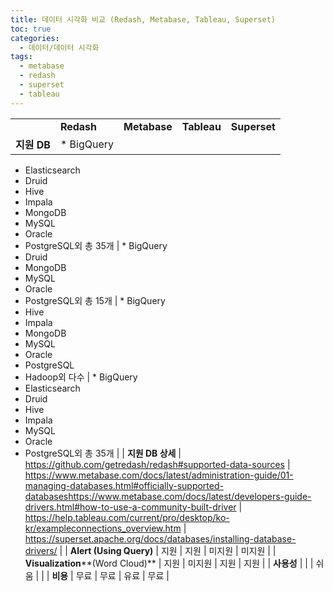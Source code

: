 ```yaml
---
title: 데이터 시각화 비교 (Redash, Metabase, Tableau, Superset)
toc: true
categories:
  - 데이터/데이터 시각화
tags:
  - metabase
  - redash
  - superset
  - tableau
---
```




|  |  |  |  |  |
| --- | --- | --- | --- | --- |
|  | **Redash** | **Metabase** | **Tableau** | **Superset** |
| **지원 DB** | * BigQuery
* Elasticsearch
* Druid
* Hive
* Impala
* MongoDB
* MySQL
* Oracle
* PostgreSQL외 총 35개
 | * BigQuery
* Druid
* MongoDB
* MySQL
* Oracle
* PostgreSQL외 총 15개
 | * BigQuery
* Hive
* Impala
* MongoDB
* MySQL
* Oracle
* PostgreSQL
* Hadoop외 다수
 | * BigQuery
* Elasticsearch
* Druid
* Hive
* Impala
* MySQL
* Oracle
* PostgreSQL외 총 35개
 |
| **지원 DB 상세** | <https://github.com/getredash/redash#supported-data-sources> | <https://www.metabase.com/docs/latest/administration-guide/01-managing-databases.html#officially-supported-databases><https://www.metabase.com/docs/latest/developers-guide-drivers.html#how-to-use-a-community-built-driver> | <https://help.tableau.com/current/pro/desktop/ko-kr/exampleconnections_overview.htm> | <https://superset.apache.org/docs/databases/installing-database-drivers/> |
| **Alert (Using Query)** | 지원 | 지원 | 미지원 | 미지원 |
| **Visualization****(Word Cloud)** | 지원 | 미지원 | 지원 | 지원 |
| **사용성** |  |  | 쉬움 |  |
| **비용** | 무료 | 무료 | 유료 | 무료 |


 

